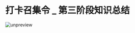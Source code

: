# 打卡召集令 _ 第三阶段知识总结


<img src="https://static001.geekbang.org/resource/image/9c/fe/9cb3a84ee91d8f8c1849e1bd7bc4a8fe.jpg" alt="unpreview">

